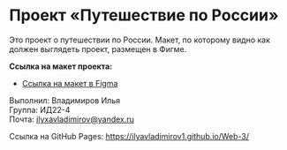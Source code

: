 # Проект «Путешествие по России»

Это проект о путешествии по России. Макет, по которому видно как должен выглядеть проект, размещен в Фигме.    

**Ссылка на макет проекта:**
* [Ссылка на макет в Figma](https://www.figma.com/design/xEEUTMU4wDZyW3U4wEfgMW/Sprint-3_-Russia-_-desktop-%2B-mobile-(Copy)?node-id=62863-634&t=g7QWgVmHc8J15AoS-0)


Выполнил: Владимиров Илья    
Группа: ИД22-4    
Почта: ilyxavladimirov@yandex.ru    

Ссылка на GitHub Pages: https://ilyavladimirov1.github.io/Web-3/
